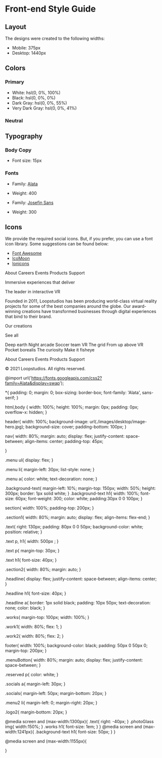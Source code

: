 # Front-end Style Guide

## Layout

The designs were created to the following widths:

- Mobile: 375px
- Desktop: 1440px

## Colors

### Primary

- White: hsl(0, 0%, 100%)
- Black: hsl(0, 0%, 0%)
- Dark Gray: hsl(0, 0%, 55%)
- Very Dark Gray: hsl(0, 0%, 41%)

### Neutral

## Typography

### Body Copy

- Font size: 15px

### Fonts

- Family: [Alata](https://fonts.google.com/specimen/Alata)
- Weight: 400

- Family: [Josefin Sans](https://fonts.google.com/specimen/Alata)
- Weight: 300

## Icons

We provide the required social icons. But, if you prefer, you can use a font icon library. Some suggestions can be found below:

- [Font Awesome](https://fontawesome.com)
- [IcoMoon](https://icomoon.io)
- [Ionicons](https://ionicons.com)




About
  Careers
  Events
  Products
  Support

  Immersive experiences that deliver

  The leader in interactive VR

  Founded in 2011, Loopstudios has been producing world-class virtual reality 
  projects for some of the best companies around the globe. Our award-winning 
  creations have transformed businesses through digital experiences that bind 
  to their brand.

  Our creations

  See all

  Deep earth
  Night arcade
  Soccer team VR
  The grid
  From up above VR
  Pocket borealis
  The curiosity
  Make it fisheye

  About
  Careers
  Events
  Products
  Support

  © 2021 Loopstudios. All rights reserved.



  @import url('https://fonts.googleapis.com/css2?family=Alata&display=swap');

*{
    padding: 0;
    margin: 0;
    box-sizing: border-box;
    font-family: 'Alata', sans-serif;
}


html,body
{
    width: 100%;
    height: 100%;
    margin: 0px;
    padding: 0px;
    overflow-x: hidden; 
}

header{
    width: 100%;
    background-image: url(./images/desktop/image-hero.jpg);
    background-size: cover;
    padding-bottom: 100px;
}

nav{
    width: 80%;
    margin: auto;
    display: flex;
    justify-content: space-between;
    align-items: center;
    padding-top: 45px;

}


.menu ul{
    display: flex;
}

.menu li{
    margin-left: 30px;
    list-style: none;
}

.menu a{
    color: white;
    text-decoration: none;
}

.background-text{
    margin-left: 10%;
    margin-top: 150px;
    width: 50%;
    height: 300px;
    border: 1px solid white;
}
.background-text h1{
    width: 100%;
    font-size: 60px;
    font-weight: 300;
    color: white;
    padding:30px 0 0 100px;
}

section{
    width: 100%;
    padding-top: 200px;
}

.section1{
    width: 80%;
    margin: auto;
    display: flex;
    align-items: flex-end;
}

.text{
    right: 130px;
    padding: 80px 0 0 50px;
    background-color: white;
    position: relative;
}

.text p,
h1{
    width: 500px ;
}

.text p{
    margin-top: 30px;
}

.text h1{
    font-size: 40px;
}

.section2{
    width: 80%;
    margin: auto;
}

.headline{
    display: flex;
    justify-content: space-between;
    align-items: center;
}

.headline h1{
    font-size: 40px;
}

.headline a{
    border: 1px solid black;
    padding: 10px 50px;
    text-decoration: none;
    color: black;
}

.works{
    margin-top: 100px;
    width: 100%;
}

.work1{
    width: 80%;
    flex: 1;
}

.work2{
    width:  80%;
    flex: 2;
}


footer{
    width: 100%;
    background-color: black;
    padding: 50px 0 50px 0;
    margin-top: 200px;
}

.menuBotton{
    width: 80%;
    margin: auto;
    display: flex;
    justify-content: space-between;
}

.reserved p{
    color: white;
}

.socials a{
    margin-left: 30px;
}

.socials{
    margin-left: 50px;
    margin-bottom: 20px;
}

.menu2 li{
    margin-left: 0;
    margin-right: 20px;
}

.logo2{
    margin-bottom: 20px;
}

@media screen and (max-width:1300px){
    .text{
        right: -40px;
    }
    .photoGlass img{
        width:150%;
    }
    .works h1{
        font-size: 1em;
    }
}
@media screen and (max-width:1241px){
    .background-text h1{
        font-size: 50px;
    }
}

@media screen and (max-width:1155px){
    
}